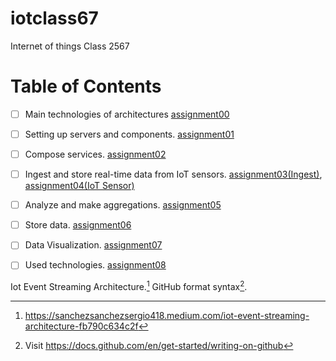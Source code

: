 # iotclass67
Internet of things Class 2567

# Table of Contents

- [ ] Main technologies of architectures [assignment00](/assignment00)
- [ ] Setting up servers and components. [assignment01](/assignment01)
- [ ] Compose services. [assignment02](/assignment02)
- [ ] Ingest and store real-time data from IoT sensors. [assignment03(Ingest)](/assignment03), [assignment04(IoT Sensor)](/assignment04)
- [ ] Analyze and make aggregations. [assignment05](/assignment05)
- [ ] Store data. [assignment06](/assignment06)
- [ ] Data Visualization.  [assignment07](/assignment07)
- [ ] Used technologies. [assignment08](/assignment08)


Iot Event Streaming Architecture.[^1]
GitHub format syntax[^2].

[^1]: https://sanchezsanchezsergio418.medium.com/iot-event-streaming-architecture-fb790c634c2f
[^2]: Visit https://docs.github.com/en/get-started/writing-on-github
